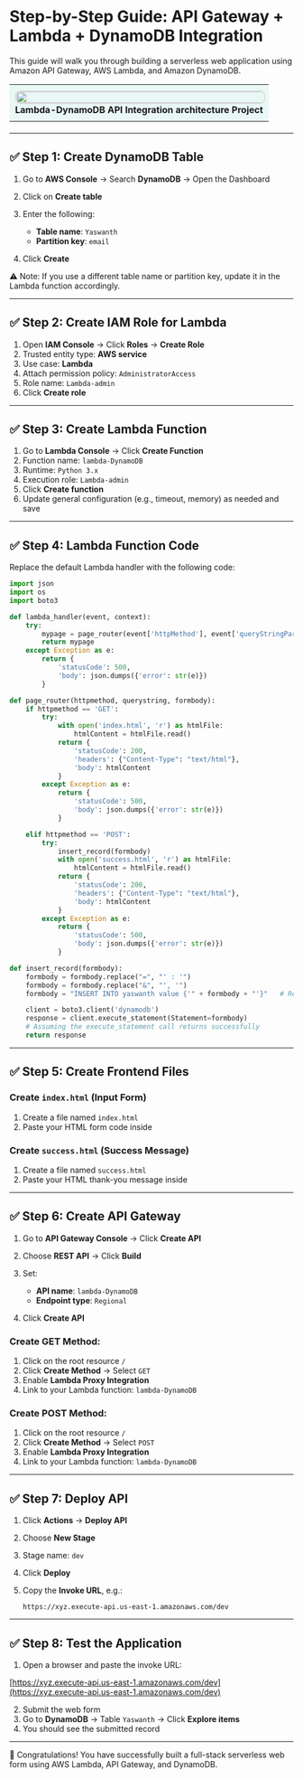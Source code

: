 # Step-by-Step Guide: API Gateway + Lambda + DynamoDB Integration

This guide will walk you through building a serverless web application using Amazon API Gateway, AWS Lambda, and Amazon DynamoDB.




<table style="width: 100%; margin-bottom: 20px;">
  <tr>
    <td align="center" style="padding: 10px; background-color: #e9f7f5; border-radius: 8px;">
      <img src="https://github.com/arumullayaswanth/AWS-Lambda-boto3-automation-project/blob/32662ad798434062570eca8eb9c9408f2f0a108c/6.lambda-dynamodb-api-gateway/images.png" width="1000%" style="border: 2px solid #ddd; border-radius: 10px;">
      <br><b> Lambda-DynamoDB API Integration  architecture Project </b>
    </td>
  </tr>
</table>



---

## ✅ Step 1: Create DynamoDB Table

1. Go to **AWS Console** → Search **DynamoDB** → Open the Dashboard
2. Click on **Create table**
3. Enter the following:

   * **Table name**: `Yaswanth`
   * **Partition key**: `email`
4. Click **Create**

⚠️ Note: If you use a different table name or partition key, update it in the Lambda function accordingly.

---

## ✅ Step 2: Create IAM Role for Lambda

1. Open **IAM Console** → Click **Roles** → **Create Role**
2. Trusted entity type: **AWS service**
3. Use case: **Lambda**
4. Attach permission policy: `AdministratorAccess`
5. Role name: `Lambda-admin`
6. Click **Create role**

---

## ✅ Step 3: Create Lambda Function

1. Go to **Lambda Console** → Click **Create Function**
2. Function name: `lambda-DynamoDB`
3. Runtime: `Python 3.x`
4. Execution role: `Lambda-admin`
5. Click **Create function**
6. Update general configuration (e.g., timeout, memory) as needed and save

---

## ✅ Step 4: Lambda Function Code

Replace the default Lambda handler with the following code:

```python
import json
import os
import boto3

def lambda_handler(event, context):
    try:
        mypage = page_router(event['httpMethod'], event['queryStringParameters'], event['body'])
        return mypage
    except Exception as e:
        return {
            'statusCode': 500,
            'body': json.dumps({'error': str(e)})
        }

def page_router(httpmethod, querystring, formbody):
    if httpmethod == 'GET':
        try:
            with open('index.html', 'r') as htmlFile:
                htmlContent = htmlFile.read()
            return {
                'statusCode': 200,
                'headers': {"Content-Type": "text/html"},
                'body': htmlContent
            }
        except Exception as e:
            return {
                'statusCode': 500,
                'body': json.dumps({'error': str(e)})
            }

    elif httpmethod == 'POST':
        try:
            insert_record(formbody)
            with open('success.html', 'r') as htmlFile:
                htmlContent = htmlFile.read()
            return {
                'statusCode': 200,
                'headers': {"Content-Type": "text/html"},
                'body': htmlContent
            }
        except Exception as e:
            return {
                'statusCode': 500,
                'body': json.dumps({'error': str(e)})
            }

def insert_record(formbody):
    formbody = formbody.replace("=", "' : '")
    formbody = formbody.replace("&", "', '")
    formbody = "INSERT INTO yaswanth value {'" + formbody + "'}"   # Replace with DynamoDB Table name(My table name is Yashwant)

    client = boto3.client('dynamodb')
    response = client.execute_statement(Statement=formbody)
    # Assuming the execute_statement call returns successfully
    return response
```

---

## ✅ Step 5: Create Frontend Files

### Create `index.html` (Input Form)

1. Create a file named `index.html`
2. Paste your HTML form code inside

### Create `success.html` (Success Message)

1. Create a file named `success.html`
2. Paste your HTML thank-you message inside

---

## ✅ Step 6: Create API Gateway

1. Go to **API Gateway Console** → Click **Create API**
2. Choose **REST API** → Click **Build**
3. Set:

   * **API name**: `lambda-DynamoDB`
   * **Endpoint type**: `Regional`
4. Click **Create API**

### Create GET Method:

1. Click on the root resource `/`
2. Click **Create Method** → Select `GET`
3. Enable **Lambda Proxy Integration**
4. Link to your Lambda function: `lambda-DynamoDB`

### Create POST Method:

1. Click on the root resource `/`
2. Click **Create Method** → Select `POST`
3. Enable **Lambda Proxy Integration**
4. Link to your Lambda function: `lambda-DynamoDB`

---

## ✅ Step 7: Deploy API

1. Click **Actions** → **Deploy API**
2. Choose **New Stage**
3. Stage name: `dev`
4. Click **Deploy**
5. Copy the **Invoke URL**, e.g.:

   ```
   https://xyz.execute-api.us-east-1.amazonaws.com/dev
   ```



---

## ✅ Step 8: Test the Application

1. Open a browser and paste the invoke URL:


[https://xyz.execute-api.us-east-1.amazonaws.com/dev](https://xyz.execute-api.us-east-1.amazonaws.com/dev)


2. Submit the web form
3. Go to **DynamoDB** → Table `Yaswanth` → Click **Explore items**
4. You should see the submitted record

---

🎉 Congratulations! You have successfully built a full-stack serverless web form using AWS Lambda, API Gateway, and DynamoDB.



